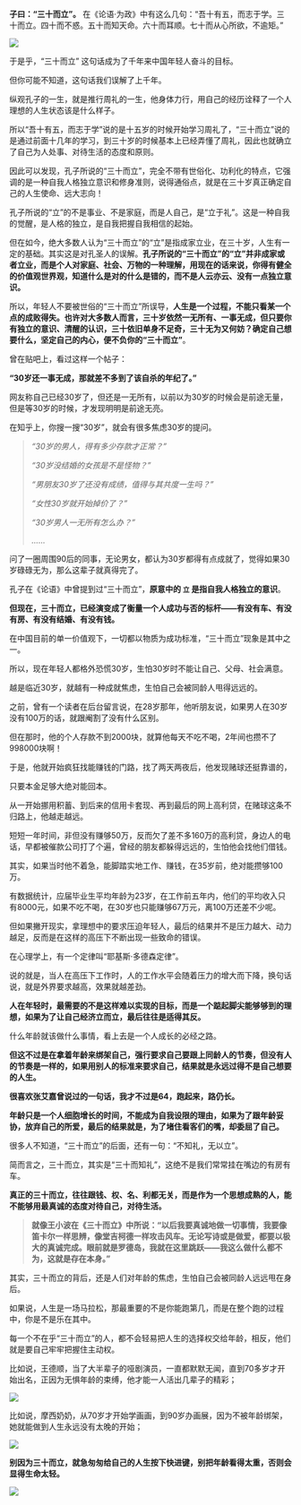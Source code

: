 **子曰：“三十而立”。**
在《论语·为政》中有这么几句：“吾十有五，而志于学。三十而立。四十而不惑。五十而知天命。六十而耳顺。七十而从心所欲，不逾矩。”

![](http://upload-images.jianshu.io/upload_images/6943526-93ccb2acc4373cdf.JPEG?imageMogr2/auto-orient/strip%7CimageView2/2/w/1240)

于是乎，“三十而立” 这句话成为了千年来中国年轻人奋斗的目标。

但你可能不知道，这句话我们误解了上千年。

纵观孔子的一生，就是推行周礼的一生，他身体力行，用自己的经历诠释了一个人理想的人生状态该是什么样子。

所以“吾十有五，而志于学”说的是十五岁的时候开始学习周礼了，“三十而立”说的是通过前面十几年的学习，到三十岁的时候基本上已经弄懂了周礼，因此也就确立了自己为人处事、对待生活的态度和原则。

因此可以发现，孔子所说的“三十而立”，完全不带有世俗化、功利化的特点，它强调的是一种自我人格独立意识和修身准则，说得通俗点，就是在三十岁真正确定自己的人生使命、远大志向！

孔子所说的“立”的不是事业、不是家庭，而是人自己，是“立于礼”。这是一种自我的觉醒，是人格的独立，是自我把握自我相信的起始。



但在如今，绝大多数人认为“三十而立”的“立”是指成家立业，在三十岁，人生有一定的基础。其实这是对孔圣人的误解。**孔子所说的“三十而立”的“立”并非成家或者立业，而是个人对家庭、社会、万物的一种理解，用现在的话来说，你得有健全的价值观世界观，知道什么是对的什么是错的，而不是人云亦云、没有一点独立意识。**



所以，年轻人不要被世俗的“三十而立”所误导，**人生是一个过程，不能只看某一个点的成败得失。也许对大多数人而言，三十岁依然一无所有、一事无成，但只要你有独立的意识、清醒的认识，三十依旧单身不足奇，三十无为又何妨？确定自己想要什么，坚定自己的内心，便不负你的“三十而立”**。



曾在贴吧上，看过这样一个帖子：

 **“30岁还一事无成，那就差不多到了该自杀的年纪了。”**

网友称自己已经30岁了，但还是一无所有，以前以为30岁的时候会是前途无量，但是等30岁的时候，才发现明明是前途无亮。

在知乎上，你搜一搜“30岁”，就会有很多焦虑30岁的提问。

> *“30岁的男人，得有多少存款才正常？”*
>
> *“30岁没结婚的女孩是不是怪物？”*
>
> *“男朋友30岁了还没有成绩，值得与其共度一生吗？”*
>
> *“女性30岁就开始掉价了？”*
>
> *“30岁男人一无所有怎么办？”*
>
> *……*

 

问了一圈周围90后的同事，无论男女，都认为30岁都得有点成就了，觉得如果30岁碌碌无为，那么这辈子就真得完了。

孔子在《论语》中曾提到过“三十而立”，**原意中的  `立` 是指自我人格独立的意识**。

**但现在，三十而立，已经演变成了衡量一个人成功与否的标杆——有没有车、有没有房、有没有结婚、有没有钱。**

在中国目前的单一价值观下，一切都以物质为成功标准，“三十而立”现象是其中之一。

所以，现在年轻人都格外恐慌30岁，生怕30岁时不能让自己、父母、社会满意。

越是临近30岁，就越有一种成就焦虑，生怕自己会被同龄人甩得远远的。

 之前，曾有一个读者在后台留言说，在28岁那年，他听朋友说，如果男人在30岁没有100万的话，就跟阉割了没有什么区别。

 但在那时，他的个人存款不到2000块，就算他每天不吃不喝，2年间也攒不了998000块啊！

 于是，他就开始疯狂找能赚钱的门路，找了两天两夜后，他发现赌球还挺靠谱的，

只要本金足够大绝对能回本。

 从一开始挪用积蓄、到后来的信用卡套现、再到最后的网上高利贷，在赌球这条不归路上，他越走越远。

 短短一年时间，非但没有赚够50万，反而欠了差不多160万的高利贷，身边人的电话，早都被催款公司打了个遍，曾经的朋友都躲得远远的，生怕他会找他们借钱。

 其实，如果当时他不着急，能脚踏实地工作、赚钱，在35岁前，绝对能攒够100万。

有数据统计，应届毕业生平均年龄为23岁，在工作前五年内，他们的平均收入只有8000元，如果不吃不喝，在30岁也只能赚够67万元，离100万还差不少呢。

 但如果撇开现实，拿理想中的要求压迫年轻人，最后的结果并不是压力越大、动力越足，反而是在这样的高压下不断出现一些致命的错误。

 在心理学上，有一个定律叫“耶基斯·多德森定律”。

 说的就是，当人在高压下工作时，人的工作水平会随着压力的增大而下降，换句话说，就是外界要求越高，效果就越差劲。

 **人在年轻时，最需要的不是这样难以实现的目标，而是一个踮起脚尖能够够到的理想，如果为了让自己经济立而立，最后往往是适得其反。**

什么年龄就该做什么事情，看上去是一个人成长的必经之路。

**但这不过是在拿着年龄来绑架自己，强行要求自己要跟上同龄人的节奏，但没有人的节奏是一样的，如果用别人的标准来要求自己，结果就是永远过得不是自己想要的人生。**

**很喜欢张艾嘉曾说过的一句话，我才不过是64，跑起来，路仍长。**

**年龄只是一个人细胞增长的时间，不能成为自我设限的理由，如果为了跟年龄妥协，放弃自己的所爱，最后的结果就是，为了堵住看客们的嘴，却委屈了自己。**



很多人不知道，“三十而立”的后面，还有一句：“不知礼，无以立”。

简而言之，三十而立，其实是“三十而知礼”，这绝不是我们常常挂在嘴边的有房有车。

**真正的三十而立，往往跟钱、权、名、利都无关，而是作为一个思想成熟的人，能不能够用最真诚的态度对待自己，对待生活。**

> **就像王小波在《三十而立》中所说：“以后我要真诚地做一切事情，我要像笛卡尔一样思辨，像堂吉柯德一样攻击风车。无论写诗或是做爱，都要以极大的真诚完成。眼前就是罗德岛，我就在这里跳跃——我这么做什么都不为，这就是存在本身。”**



其实，三十而立的背后，还是人们对年龄的焦虑，生怕自己会被同龄人远远甩在身后。

如果说，人生是一场马拉松，那最重要的不是你能跑第几，而是在整个跑的过程中，你是不是乐在其中。

每一个不在乎“三十而立”的人，都不会轻易把人生的选择权交给年龄，相反，他们就是要自己牢牢把握住主动权。

比如说，王德顺，当了大半辈子的哑剧演员，一直都默默无闻，直到70多岁才开始出名，正因为无惧年龄的束缚，他才能一人活出几辈子的精彩；

![](https://upload-images.jianshu.io/upload_images/6943526-234a6c90e2085556.jpg?imageMogr2/auto-orient/strip%7CimageView2/2/w/1240)




比如说，摩西奶奶，从70岁才开始学画画，到90岁办画展，因为不被年龄绑架，她就能做到人生永远没有太晚的开始；

![](https://upload-images.jianshu.io/upload_images/6943526-302df80fac31d3f3.png?imageMogr2/auto-orient/strip%7CimageView2/2/w/1240)


**别因为三十而立，就急匆匆给自己的人生按下快进键，别把年龄看得太重，否则会显得生命太轻。**

![](https://upload-images.jianshu.io/upload_images/6943526-88d0d68676f2b973.gif?imageMogr2/auto-orient/strip)


